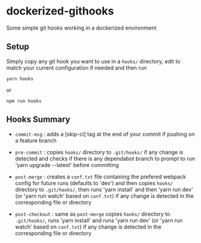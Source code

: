 # dockerized-githooks

Some simple git hooks working in a dockerized environment

## Setup

Simply copy any git hook you want to use in a `hooks/` directory, edit to match your current configuration if needed and 
then run 
```
yarn hooks
```
or 
```
npm run hooks
```

## Hooks Summary

- `commit-msg` : adds a [skip-ci] tag at the end of your commit if pushing on a feature branch

- `pre-commit` : copies `hooks/` directory to `.git/hooks/` if any change is detected and checks if there is any dependabot branch to 
prompt to run 'yarn upgrade --latest' before committing

- `post-merge` : creates a `conf.txt` file containing the prefered webpack config for future runs (defaults to 'dev') and 
then copies `hooks/` directory to `.git/hooks/`, then runs 'yarn install' and then 'yarn run dev' (or 'yarn run watch' based on `conf.txt`) if any
 change is detected in the corresponding file or directory

- `post-checkout` : same as `post-merge` copies `hooks/` directory to `.git/hooks/`, runs 'yarn install' and runs 'yarn run dev' (or 'yarn 
run watch' based on `conf.txt`) if any change is detected in the corresponding file or directory


